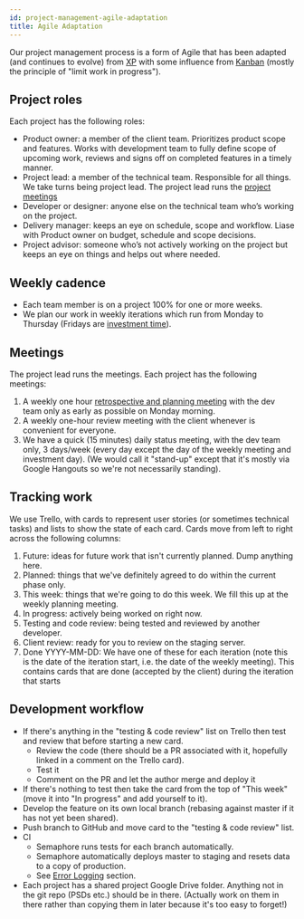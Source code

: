 ```yaml
---
id: project-management-agile-adaptation
title: Agile Adaptation
---
```


Our project management process is a form of Agile that has been adapted (and continues to evolve) from [XP](http://www.extremeprogramming.org/rules.html) with some influence from [Kanban](https://leankit.com/learn/kanban/what-is-kanban/) (mostly the principle of "limit work in progress").

## Project roles

Each project has the following roles:

* Product owner: a member of the client team. Prioritizes product scope and features. Works with development team to fully define scope of upcoming work, reviews and signs off on completed features in a timely manner.
* Project lead: a member of the technical team. Responsible for all things. We take turns being project lead. The project lead runs the [project meetings](#meetings)
* Developer or designer: anyone else on the technical team who’s working on the project.
* Delivery manager: keeps an eye on schedule, scope and workflow. Liase with Product owner on budget, schedule and scope decisions.
* Project advisor: someone who’s not actively working on the project but keeps an eye on things and helps out where needed.

## Weekly cadence

* Each team member is on a project 100% for one or more weeks.
* We plan our work in weekly iterations which run from Monday to Thursday (Fridays are [investment time](dev-investment-time.html)).

## Meetings

The project lead runs the meetings. Each project has the following meetings:

1. A weekly one hour [retrospective and planning meeting](project-management-retrospective-planning.html) with the dev team only as early as possible on Monday morning.
1. A weekly one-hour review meeting with the client whenever is convenient for everyone.
1. We have a quick (15 minutes) daily status meeting, with the dev team only, 3 days/week (every day except the day of the weekly meeting and investment day). (We would call it "stand-up" except that it's mostly via Google Hangouts so we're not necessarily standing).

## Tracking work

We use Trello, with cards to represent user stories (or sometimes technical tasks) and lists to show the state of each card. Cards move from left to right across the following columns:

1. Future: ideas for future work that isn't currently planned. Dump anything here.
1. Planned: things that we've definitely agreed to do within the current phase only.
1. This week: things that we're going to do this week. We fill this up at the weekly planning meeting.
1. In progress: actively being worked on right now.
1. Testing and code review: being tested and reviewed by another developer.
1. Client review: ready for you to review on the staging server.
1. Done YYYY-MM-DD: We have one of these for each iteration (note this is the date of the iteration start, i.e. the date of the weekly meeting). This contains cards that are done (accepted by the client) during the iteration that starts

## Development workflow

* If there's anything in the "testing & code review" list on Trello then test and review that before starting a new card.
  * Review the code (there should be a PR associated with it, hopefully linked in a comment on the Trello card).
  * Test it
  * Comment on the PR and let the author merge and deploy it
* If there's nothing to test then take the card from the top of "This week" (move it into "In progress" and add yourself to it).
* Develop the feature on its own local branch (rebasing against master if it has not yet been shared).
* Push branch to GitHub and move card to the "testing & code review" list.
* CI
  * Semaphore runs tests for each branch automatically.
  * Semaphore automatically deploys master to staging and resets data to a copy of production.
  * See [Error Logging](new-app-setup-error-logging.html) section.
* Each project has a shared project Google Drive folder. Anything not in the git repo (PSDs etc.) should be in there. (Actually work on them in there rather than copying them in later because it's too easy to forget!)
